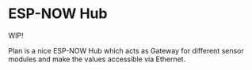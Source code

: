 # ESP-NOW Hub

WIP!

Plan is a nice ESP-NOW Hub which acts as Gateway for different sensor modules and make the values accessible via Ethernet.
